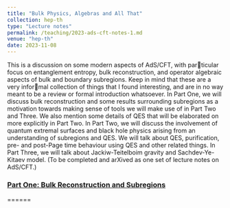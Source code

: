 ```yaml
---
title: "Bulk Physics, Algebras and All That"
collection: hep-th
type: "Lecture notes"
permalink: /teaching/2023-ads-cft-notes-1.md
venue: "hep-th"
date: 2023-11-08
---
```


This is a discussion on some modern aspects of AdS/CFT, with particular focus on entanglement entropy, bulk reconstruction, and operator algebraic aspects of bulk and boundary subregions. Keep in mind that these are a very informal collection of things that I found interesting, and are in no way meant to be a review or formal introduction whatsoever. In Part One, we will discuss bulk reconstruction and some results surrounding subregions as a motivation towards making sense of tools we will make use of in Part Two and Three. We also mention some details of QES that will be elaborated on more explicitly in Part Two. In Part Two, we will discuss the involvement of quantum extremal surfaces and black hole physics arising from an understanding of subregions and QES. We will talk about QES, purification, pre- and post-Page time behaviour using QES and other related things. In Part Three, we will talk about Jackiw-Teitelboim gravity and Sachdev-Ye-Kitaev model. (To be completed and arXived as one set of lecture notes on AdS/CFT.)

<h3><a href="https://vkalvakotamath.github.io/files/Bulk_Physics__Algebras_and_All_That_Part_One.pdf">Part One: Bulk Reconstruction and Subregions</a></h3>
======
